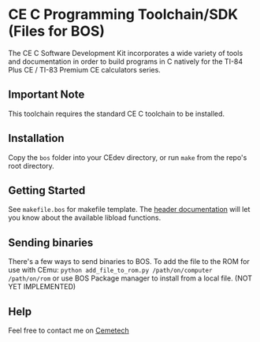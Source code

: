 # CE C Programming Toolchain/SDK (Files for BOS)
The CE C Software Development Kit incorporates a wide variety of tools and documentation in order to build programs in C natively for the TI-84 Plus CE / TI-83 Premium CE calculators series.

## Important Note
This toolchain requires the standard CE C toolchain to be installed.

## Installation
Copy the `bos` folder into your CEdev directory, or run `make` from the repo's root directory.

## Getting Started
See `makefile.bos` for makefile template.
The [header documentation](https://ce-programming.github.io/toolchain/files.html) will let you know about the available libload functions.

## Sending binaries
There's a few ways to send binaries to BOS.
To add the file to the ROM for use with CEmu: `python add_file_to_rom.py /path/on/computer /path/on/rom`
or use BOS Package manager to install from a local file. (NOT YET IMPLEMENTED)

## Help
Feel free to contact me on [Cemetech](https://www.cemetech.net/forum/profile.php?mode=viewprofile&u=18775)
